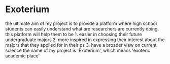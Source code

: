 # Exoterium

the ultimate aim of my project is to provide a platform where high school students can easily understand what are researchers are currently doing.
this platform will help them to be
	1. easier in choosing their future undergraduate majors
	2. more inspired in expressing their interest about the majors that they applied for in their ps
	3. have a broader view on current science
the name of my project is 'Exoterium', which means 'exoteric academic place'
